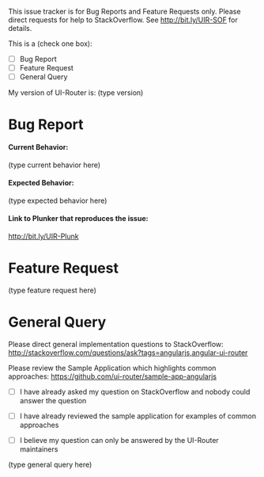 This issue tracker is for Bug Reports and Feature Requests only.
Please direct requests for help to StackOverflow.
See http://bit.ly/UIR-SOF for details.

This is a (check one box):

- [ ] Bug Report
- [ ] Feature Request
- [ ] General Query 

My version of UI-Router is: (type version)



# Bug Report

#### Current Behavior:

(type current behavior here)

#### Expected Behavior:

(type expected behavior here)

#### Link to Plunker that reproduces the issue:

http://bit.ly/UIR-Plunk




# Feature Request

(type feature request here)




# General Query

Please direct general implementation questions to StackOverflow: 
http://stackoverflow.com/questions/ask?tags=angularjs,angular-ui-router

Please review the Sample Application which highlights common approaches:
https://github.com/ui-router/sample-app-angularjs

- [ ] I have already asked my question on StackOverflow and nobody could answer the question

- [ ] I have already reviewed the sample application for examples of common approaches

- [ ] I believe my question can only be answered by the UI-Router maintainers


(type general query here)
